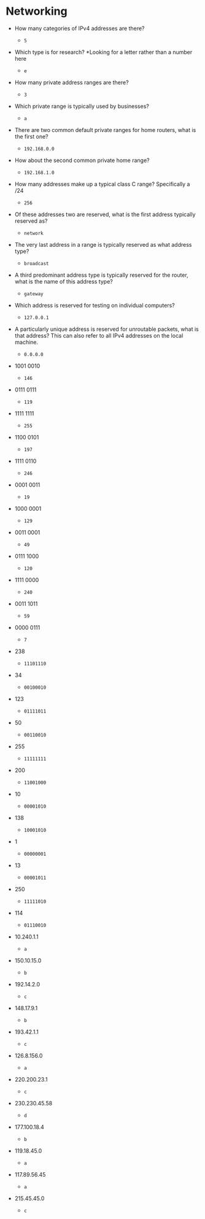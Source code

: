 # Networking

- How many categories of IPv4 addresses are there?

	- `5`

- Which type is for research? *Looking for a letter rather than a number here

	- `e`

- How many private address ranges are there?

	- `3`

- Which private range is typically used by businesses?

	- `a`

- There are two common default private ranges for home routers, what is the first one?

	- `192.168.0.0`

- How about the second common private home range?

	- `192.168.1.0`

- How many addresses make up a typical class C range? Specifically a /24 

	- `256`

- Of these addresses two are reserved, what is the first address typically reserved as?

	- `network`

- The very last address in a range is typically reserved as what address type?

	- `broadcast`

- A third predominant address type is typically reserved for the router, what is the name of this address type?

	- `gateway`

- Which address is reserved for testing on individual computers?

	- `127.0.0.1`

- A particularly unique address is reserved for unroutable packets, what is that address? This can also refer to all IPv4 addresses on the local machine.

	- `0.0.0.0`

- 1001 0010

	- `146`

- 0111 0111

	- `119`

- 1111 1111

	- `255`

- 1100 0101

	- `197`

- 1111 0110

	- `246`

- 0001 0011

	- `19`

- 1000 0001

	- `129`

- 0011 0001

	- `49`

- 0111 1000

	- `120`

- 1111 0000

	- `240`

- 0011 1011

	- `59`

- 0000 0111

	- `7`

- 238

	- `11101110`

- 34

	- `00100010`

- 123

	- `01111011`

- 50

	- `00110010`

- 255

	- `11111111`

- 200

	- `11001000`

- 10

	- `00001010`

- 138

	- `10001010`

- 1

	- `00000001`

- 13

	- `00001011`

- 250

	- `11111010`

- 114

	- `01110010`

- 10.240.1.1

	- `a`

- 150.10.15.0

	- `b`

- 192.14.2.0

	- `c`

- 148.17.9.1

	- `b`

- 193.42.1.1

	- `c`

- 126.8.156.0

	- `a`

- 220.200.23.1

	- `c`

- 230.230.45.58

	- `d`

- 177.100.18.4

	- `b`

- 119.18.45.0

	- `a`

- 117.89.56.45

	- `a`

- 215.45.45.0

	- `c`





